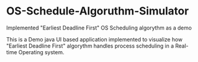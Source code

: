 # OS-Schedule-Algoruthm-Simulator
Implemented "Earliest Deadline First" OS Scheduling algorythm as a demo

This is a Demo java UI based application implemented to visualize how "Earliest Deadline First" algorythm handles process scheduling in a Real-time Operating system.

